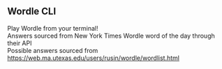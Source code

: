 ## Wordle CLI

Play Wordle from your terminal!\
Answers sourced from New York Times Wordle word of the day through their API\
Possible answers sourced from https://web.ma.utexas.edu/users/rusin/wordle/wordlist.html
